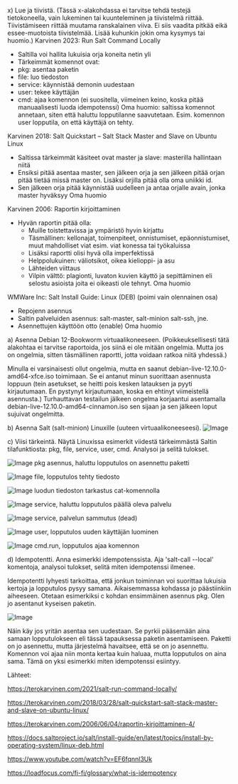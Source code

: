 x) Lue ja tiivistä. (Tässä x-alakohdassa ei tarvitse tehdä testejä tietokoneella, vain lukeminen tai kuunteleminen ja tiivistelmä riittää. Tiivistämiseen riittää muutama ranskalainen viiva. Ei siis vaadita pitkää eikä essee-muotoista tiivistelmää. Lisää kuhunkin jokin oma kysymys tai huomio.)
Karvinen 2023: Run Salt Command Locally
- Saltilla voi hallita lukuisia orja koneita netin yli
- Tärkeimmät komennot ovat: 
- pkg: asentaa paketin
- file: luo tiedoston
- service: käynnistää demonin uudestaan
- user: tekee käyttäjän
- cmd: ajaa komennon (ei suositella, viimeinen keino, koska pitää manuaalisesti luoda idempotenssi)
Oma huomio: saltissa komennot annetaan, siten että haluttu lopputilanne saavutetaan. Esim. komennon user lopputila, on että käyttäjä on tehty.

Karvinen 2018: Salt Quickstart – Salt Stack Master and Slave on Ubuntu Linux
- Saltissa tärkeimmät käsiteet ovat master ja slave: masterilla hallintaan niitä
- Ensiksi pitää asentaa master, sen jälkeen orja ja sen jälkeen pitää orjan pitää tietää missä master on. Lisäksi orjilla pitää olla oma uniikki id.
- Sen jälkeen orja pitää käynnistää uudelleen ja antaa orjalle avain, jonka master hyväksyy
Oma huomio

Karvinen 2006: Raportin kirjoittaminen
- Hyvän raportin pitää olla:
    - Muille toistettavissa ja ympäristö hyvin kirjattu
    - Täsmällinen: kellonajat, toimenpiteet, onnistumiset, epäonnistumiset, muut mahdolliset viat esim. viat konessa tai työkaluissa
    - Lisäksi raportti olisi hyvä olla imperfektissä
    - Helppolukuinen: väliotsikot, oikea kielioppi- ja asu
    - Lähteiden viittaus
    - Vilpin välttö: plagionti, luvaton kuvien käyttö ja sepittäminen eli selostu asioista joita ei oikeasti ole tehnyt.
Oma huomio

WMWare Inc: Salt Install Guide: Linux (DEB) (poimi vain olennainen osa)
- Repojenn asennus
- Saltin palveluiden asennus: salt-master, salt-minion salt-ssh, jne.
- Asennettujen käyttöön otto (enable)
Oma huomio


a) Asenna Debian 12-Bookworm virtuaalikoneeseen. (Poikkeuksellisesti tätä alakohtaa ei tarvitse raportoida, jos siinä ei ole mitään ongelmia. Mutta jos on ongelmia, sitten täsmällinen raportti, jotta voidaan ratkoa niitä yhdessä.)

Minulla ei varsinaisesti ollut ongelmia, mutta en saanut debian-live-12.10.0-amd64-xfce.iso toimimaan. Se ei antanut minun suorittaan asennusta loppuun (tein asetukset, se heitti pois kesken latauksen ja pyyti kirjautumaan. En pystynyt kirjautumaan, koska en ehtinyt viimeistellä asennusta.) Turhauttavan testailun jälkeen ongelma korjaantui asentamalla debian-live-12.10.0-amd64-cinnamon.iso sen sijaan ja sen jälkeen loput sujuivat ongelmitta.


b) Asenna Salt (salt-minion) Linuxille (uuteen virtuaalikoneeseesi).
![Image](https://github.com/user-attachments/assets/b5c3b493-6d09-4059-9444-2347777b1945) 

c) Viisi tärkeintä. Näytä Linuxissa esimerkit viidestä tärkeimmästä Saltin tilafunktiosta: pkg, file, service, user, cmd. Analysoi ja selitä tulokset.

![Image](https://github.com/user-attachments/assets/48831425-f49b-4b95-9e13-70ac6886f1e9) 
pkg asennus, haluttu lopputulos on asennettu paketti

![Image](https://github.com/user-attachments/assets/078bae58-3205-4ef2-a258-35a231976e55)
file, lopputulos tehty tiedosto

![Image](https://github.com/user-attachments/assets/91925f32-447a-42df-b628-644e71ca2de6)
luodun tiedoston tarkastus cat-komennolla

![Image](https://github.com/user-attachments/assets/1537af09-4d2e-4776-b24d-bce0c4fed865)
service, haluttu lopputulos päällä oleva palvelu


![Image](https://github.com/user-attachments/assets/71a8fd71-b562-45ff-9531-c558cacfa9a7)
service, palvelun sammutus (dead)

![Image](https://github.com/user-attachments/assets/40067908-3e98-48a7-9a75-055e93054d9e)
user, lopputulos uuden käyttäjän luominen

![Image](https://github.com/user-attachments/assets/0fcfe67a-cf0a-4988-b0e1-a6dbc8fd81ef)
cmd.run, lopputulos ajaa komennon





d) Idempotentti. Anna esimerkki idempotenssista. Aja 'salt-call --local' komentoja, analysoi tulokset, selitä miten idempotenssi ilmenee.

Idempotentti lyhyesti tarkoittaa, että jonkun toiminnan voi suorittaa lukuisia kertoja ja lopputulos pysyy samana. Aikaisemmassa kohdassa jo päästiinkiin aiheeseen. Otetaan esimerkiksi c kohdan ensimmäinen asennus pkg. Olen jo asentanut kyseisen paketin. 

![Image](https://github.com/user-attachments/assets/0c7b11f7-48d2-4242-8dcd-ce7e28a0ba43)

Näin käy jos yritän asentaa sen uudestaan. Se pyrkii pääsemään aina samaan lopputulokseen eli tässä tapauksessa paketin asentamiseen. Paketti on jo asennettu, mutta järjestelmä havaitsee, että se on jo asennettu. Komennon voi ajaa niin monta kertaa kuin haluaa, mutta lopputulos on aina sama. Tämä on yksi esimerkki miten idempotenssi esiintyy.

Lähteet:

https://terokarvinen.com/2021/salt-run-command-locally/ 

https://terokarvinen.com/2018/03/28/salt-quickstart-salt-stack-master-and-slave-on-ubuntu-linux/

https://terokarvinen.com/2006/06/04/raportin-kirjoittaminen-4/ 

https://docs.saltproject.io/salt/install-guide/en/latest/topics/install-by-operating-system/linux-deb.html

https://www.youtube.com/watch?v=EF6fqnnl3Uk 

https://loadfocus.com/fi-fi/glossary/what-is-idempotency 
